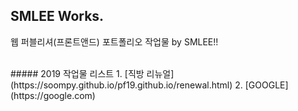 ## SMLEE Works.
웹 퍼블리셔(프론트앤드) 포트폴리오 작업물 by SMLEE!!

<br>
##### 2019 작업물 리스트
1. [직방 리뉴얼](https://soompy.github.io/pf19.github.io/renewal.html)
2. [GOOGLE](https://google.com)
